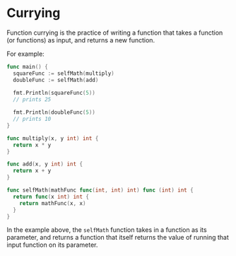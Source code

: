# Currying

Function currying is the practice of writing a function that takes a function (or functions) as input, and returns a new function.

For example:

```go
func main() {
  squareFunc := selfMath(multiply)
  doubleFunc := selfMath(add)
  
  fmt.Println(squareFunc(5))
  // prints 25

  fmt.Println(doubleFunc(5))
  // prints 10
}

func multiply(x, y int) int {
  return x * y
}

func add(x, y int) int {
  return x + y
}

func selfMath(mathFunc func(int, int) int) func (int) int {
  return func(x int) int {
    return mathFunc(x, x)
  }
}
```

In the example above, the `selfMath` function takes in a function as its parameter, and returns a function that itself returns the value of running that input function on its parameter.
